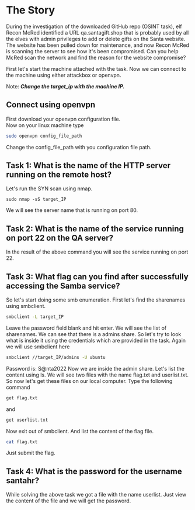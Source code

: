 # The Story
During the investigation of the downloaded GitHub repo (OSINT task), elf Recon McRed identified a URL qa.santagift.shop that is probably used by all the elves with admin privileges to add or delete gifts on the Santa website. The website has been pulled down for maintenance, and now Recon McRed is scanning the server to see how it's been compromised. Can you help McRed scan the network and find the reason for the website compromise?

First let's start the machine attached with the task.
Now we can connect to the machine using either attackbox or openvpn.

Note: ***Change the target_ip with the machine IP.***

## Connect using openvpn 
First download your openvpn configuration file.<br>
Now on your linux machine type
```bash
sudo openvpn config_file_path
```
Change the config_file_path with you configuration file path.

## Task 1: What is the name of the HTTP server running on the remote host?
Let's run the SYN scan using nmap.
```
sudo nmap -sS target_IP
``` 
We will see the server name that is running on port 80.

## Task 2: What is the name of the service running on port 22 on the QA server?
In the result of the above command you will see the service running on port 22.

## Task 3: What flag can you find after successfully accessing the Samba service?
So let's start doing some smb enumeration. First let's find the sharenames using smbclient.
```bash
smbclient -L target_IP
```
Leave the password field blank and hit enter.
We will see the list of sharenames. We can see that there is a admins share.
So let's try to look what is inside it using the credentials which are provided in the task.
Again we will use smbclient here
```bash
smbclient //target_IP/admins -U ubuntu
```
Password is: S@nta2022
Now we are inside the admin share. Let's list the content using ls.
We will see two files with the name flag.txt and userlist.txt.
So now let's get these files on our local computer. Type the following command
```bash
get flag.txt
```
and 
```bash
get userlist.txt
```
Now exit out of smbclient. And list the content of the flag file.
```bash
cat flag.txt
```
Just submit the flag.

## Task 4: What is the password for the username santahr?
While solving the above task we got a file with the name userlist. Just view the content of the file and we will get the password.  


